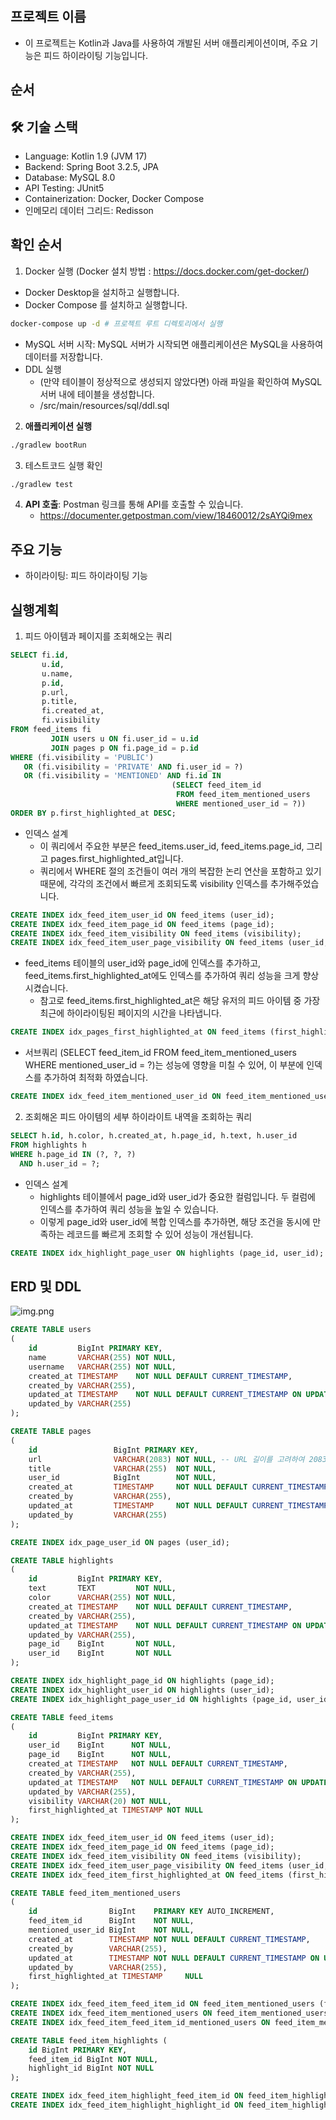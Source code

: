 ## 프로젝트 이름

- 이 프로젝트는 Kotlin과 Java를 사용하여 개발된 서버 애플리케이션이며, 주요 기능은 피드 하이라이팅 기능입니다.

## 순서

## 🛠 기술 스택

- Language: Kotlin 1.9 (JVM 17)
- Backend: Spring Boot 3.2.5, JPA
- Database: MySQL 8.0
- API Testing: JUnit5
- Containerization: Docker, Docker Compose
- 인메모리 데이터 그리드: Redisson

## 확인 순서

1. Docker 실행 (Docker 설치 방법 : https://docs.docker.com/get-docker/)

- Docker Desktop을 설치하고 실행합니다.
- Docker Compose 를 설치하고 실행합니다.

```bash
docker-compose up -d # 프로젝트 루트 디렉토리에서 실행 
```

- MySQL 서버 시작: MySQL 서버가 시작되면 애플리케이션은 MySQL을 사용하여 데이터를 저장합니다.
- DDL 실행
    - (만약 테이블이 정상적으로 생성되지 않았다면) 아래 파일을 확인하여 MySQL 서버 내에 테이블을 생성합니다.
    - /src/main/resources/sql/ddl.sql

2. **애플리케이션 실행**

```bash
./gradlew bootRun
```

3. 테스트코드 실행 확인

```bash
./gradlew test
```

4. **API 호출**: Postman 링크를 통해 API를 호출할 수 있습니다.
   - https://documenter.getpostman.com/view/18460012/2sAYQi9mex

## 주요 기능

- 하이라이팅: 피드 하이라이팅 기능

## 실행계획

1. 피드 아이템과 페이지를 조회해오는 쿼리

```sql
SELECT fi.id,
       u.id,
       u.name,
       p.id,
       p.url,
       p.title,
       fi.created_at,
       fi.visibility
FROM feed_items fi
         JOIN users u ON fi.user_id = u.id
         JOIN pages p ON fi.page_id = p.id
WHERE (fi.visibility = 'PUBLIC')
   OR (fi.visibility = 'PRIVATE' AND fi.user_id = ?)
   OR (fi.visibility = 'MENTIONED' AND fi.id IN
                                    (SELECT feed_item_id
                                     FROM feed_item_mentioned_users
                                     WHERE mentioned_user_id = ?))
ORDER BY p.first_highlighted_at DESC;
```

- 인덱스 설계
  - 이 쿼리에서 주요한 부분은 feed_items.user_id, feed_items.page_id, 그리고 pages.first_highlighted_at입니다. 
  - 쿼리에서 WHERE 절의 조건들이 여러 개의 복잡한 논리 연산을 포함하고 있기 때문에, 각각의 조건에서 빠르게 조회되도록 visibility 인덱스를 추가해주었습니다.

```sql
CREATE INDEX idx_feed_item_user_id ON feed_items (user_id);
CREATE INDEX idx_feed_item_page_id ON feed_items (page_id);
CREATE INDEX idx_feed_item_visibility ON feed_items (visibility);
CREATE INDEX idx_feed_item_user_page_visibility ON feed_items (user_id, page_id, visibility);
```  

  - feed_items 테이블의 user_id와 page_id에 인덱스를 추가하고, feed_items.first_highlighted_at에도 인덱스를 추가하여 쿼리 성능을 크게 향상시켰습니다.
    - 참고로 feed_items.first_highlighted_at은 해당 유저의 피드 아이템 중 가장 최근에 하이라이팅된 페이지의 시간을 나타냅니다. 

```sql
CREATE INDEX idx_pages_first_highlighted_at ON feed_items (first_highlighted_at);
```

  - 서브쿼리 (SELECT feed_item_id FROM feed_item_mentioned_users WHERE mentioned_user_id = ?)는 성능에 영향을 미칠 수 있어, 이 부분에 인덱스를 추가하여 최적화 하였습니다.

```sql
CREATE INDEX idx_feed_item_mentioned_user_id ON feed_item_mentioned_users (mentioned_user_id);
```

2. 조회해온 피드 아이템의 세부 하이라이트 내역을 조회하는 쿼리

```sql
SELECT h.id, h.color, h.created_at, h.page_id, h.text, h.user_id
FROM highlights h
WHERE h.page_id IN (?, ?, ?)
  AND h.user_id = ?;
```

- 인덱스 설계
  - highlights 테이블에서 page_id와 user_id가 중요한 컬럼입니다. 두 컬럼에 인덱스를 추가하여 쿼리 성능을 높일 수 있습니다.
  -  이렇게 page_id와 user_id에 복합 인덱스를 추가하면, 해당 조건을 동시에 만족하는 레코드를 빠르게 조회할 수 있어 성능이 개선됩니다.


```sql
CREATE INDEX idx_highlight_page_user ON highlights (page_id, user_id);
```

## ERD 및 DDL 

![img.png](/src/main/resources/file/img.png)

```sql
CREATE TABLE users
(
    id         BigInt PRIMARY KEY,
    name       VARCHAR(255) NOT NULL,
    username   VARCHAR(255) NOT NULL,
    created_at TIMESTAMP    NOT NULL DEFAULT CURRENT_TIMESTAMP,
    created_by VARCHAR(255),
    updated_at TIMESTAMP    NOT NULL DEFAULT CURRENT_TIMESTAMP ON UPDATE CURRENT_TIMESTAMP,
    updated_by VARCHAR(255)
);

CREATE TABLE pages
(
    id                 BigInt PRIMARY KEY,
    url                VARCHAR(2083) NOT NULL, -- URL 길이를 고려하여 2083자로 설정
    title              VARCHAR(255)  NOT NULL,
    user_id            BigInt        NOT NULL,
    created_at         TIMESTAMP     NOT NULL DEFAULT CURRENT_TIMESTAMP,
    created_by         VARCHAR(255),
    updated_at         TIMESTAMP     NOT NULL DEFAULT CURRENT_TIMESTAMP ON UPDATE CURRENT_TIMESTAMP,
    updated_by         VARCHAR(255)
);

CREATE INDEX idx_page_user_id ON pages (user_id);

CREATE TABLE highlights
(
    id         BigInt PRIMARY KEY,
    text       TEXT         NOT NULL,
    color      VARCHAR(255) NOT NULL,
    created_at TIMESTAMP    NOT NULL DEFAULT CURRENT_TIMESTAMP,
    created_by VARCHAR(255),
    updated_at TIMESTAMP    NOT NULL DEFAULT CURRENT_TIMESTAMP ON UPDATE CURRENT_TIMESTAMP,
    updated_by VARCHAR(255),
    page_id    BigInt       NOT NULL,
    user_id    BigInt       NOT NULL
);

CREATE INDEX idx_highlight_page_id ON highlights (page_id);
CREATE INDEX idx_highlight_user_id ON highlights (user_id);
CREATE INDEX idx_highlight_page_user_id ON highlights (page_id, user_id);

CREATE TABLE feed_items
(
    id         BigInt PRIMARY KEY,
    user_id    BigInt      NOT NULL,
    page_id    BigInt      NOT NULL,
    created_at TIMESTAMP   NOT NULL DEFAULT CURRENT_TIMESTAMP,
    created_by VARCHAR(255),
    updated_at TIMESTAMP   NOT NULL DEFAULT CURRENT_TIMESTAMP ON UPDATE CURRENT_TIMESTAMP,
    updated_by VARCHAR(255),
    visibility VARCHAR(20) NOT NULL,
    first_highlighted_at TIMESTAMP NOT NULL
);

CREATE INDEX idx_feed_item_user_id ON feed_items (user_id);
CREATE INDEX idx_feed_item_page_id ON feed_items (page_id);
CREATE INDEX idx_feed_item_visibility ON feed_items (visibility);
CREATE INDEX idx_feed_item_user_page_visibility ON feed_items (user_id, page_id, visibility);
CREATE INDEX idx_feed_item_first_highlighted_at ON feed_items (first_highlighted_at);

CREATE TABLE feed_item_mentioned_users
(
    id                BigInt    PRIMARY KEY AUTO_INCREMENT,
    feed_item_id      BigInt    NOT NULL,
    mentioned_user_id BigInt    NOT NULL,
    created_at        TIMESTAMP NOT NULL DEFAULT CURRENT_TIMESTAMP,
    created_by        VARCHAR(255),
    updated_at        TIMESTAMP NOT NULL DEFAULT CURRENT_TIMESTAMP ON UPDATE CURRENT_TIMESTAMP,
    updated_by        VARCHAR(255),
    first_highlighted_at TIMESTAMP     NULL
);

CREATE INDEX idx_feed_item_feed_item_id ON feed_item_mentioned_users (feed_item_id);
CREATE INDEX idx_feed_item_mentioned_users ON feed_item_mentioned_users (mentioned_user_id);
CREATE INDEX idx_feed_item_feed_item_id_mentioned_users ON feed_item_mentioned_users (mentioned_user_id, feed_item_id);

CREATE TABLE feed_item_highlights (
    id BigInt PRIMARY KEY,
    feed_item_id BigInt NOT NULL,
    highlight_id BigInt NOT NULL
);

CREATE INDEX idx_feed_item_highlight_feed_item_id ON feed_item_highlights (feed_item_id);
CREATE INDEX idx_feed_item_highlight_highlight_id ON feed_item_highlights (highlight_id);
```
